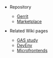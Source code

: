 <!-- markdownlint-disable MD041 -->

- Repository

  - [Gerrit](https://gerrit-gamma.gic.ericsson.se/plugins/gitiles/EEA/adp-ui-service)
  - [Marketplace](https://adp.ericsson.se/marketplace/gui-aggregator-lightweight)

- Related Wiki pages

  - [GAS study](https://eteamspace.internal.ericsson.com/display/EIT/ADP+GUI+Aggregator+Service+-+Common+Portal)
  - [DevEnv](https://eteamspace.internal.ericsson.com/display/EIT/Development+environment)
  - [Microfrontends](https://eteamspace.internal.ericsson.com/display/EIT/Microfrontends)
